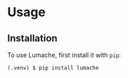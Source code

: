 # Usage

## Installation

To use Lumache, first install it with `pip`:

```console
(.venv) $ pip install lumache
```